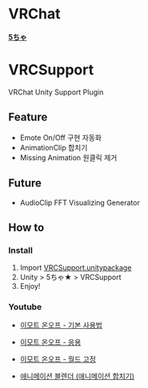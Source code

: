 # VRChat
**[5ちゃ](https://www.vrchat.net/home/user/usr_75ce294c-e79c-4568-b24e-c3184d520245)**

# VRCSupport
VRChat Unity Support Plugin

## Feature
 - Emote On/Off 구현 자동화
 - AnimationClip 합치기
 - Missing Animation 원클릭 제거
 
## Future
 - AudioClip FFT Visualizing Generator

## How to

### Install
1. Import [VRCSupport.unitypackage](https://github.com/SteaI/VRCSupport/releases)
2. Unity > 5ちゃ★ > VRCSupport
3. Enjoy!

### Youtube
- [이모트 온오프 - 기본 사용법](https://youtu.be/BaVhYW7nIhE)

- [이모트 온오프 - 응용](https://youtu.be/K5sU_LXleOk)

- [이모트 온오프 - 월드 고정](https://youtu.be/HNALQ_shDlM)

- [애니메이션 블렌더 (애니메이션 합치기)](https://youtu.be/Wg-IQMFMlUo)
